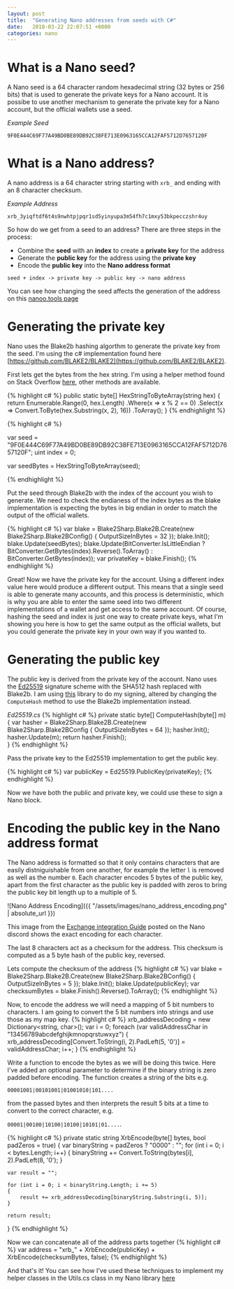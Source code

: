 ```yaml
---
layout: post
title:  "Generating Nano addresses from seeds with C#"
date:   2018-03-22 22:07:51 +0000
categories: nano
---
```

# What is a Nano seed?

A Nano seed is a 64 character random hexadecimal string (32 bytes or 256 bits) that is used to generate the private keys for a Nano account. It is possibe to use another mechanism to generate the private key for a Nano account, but the official wallets use a seed. 

_Example Seed_

`9F0E444C69F77A49BD0BE89DB92C38FE713E0963165CCA12FAF5712D7657120F`

# What is a Nano address?

A nano address is a 64 character string starting with `xrb_` and ending with an 8 character checksum.

_Example Address_

`xrb_3yiqftdf6t4s9nwhtpjpqr1sd5yinyupa3m54fh7c1mxy53bkpecczshr4uy`

So how do we get from a seed to an address? There are three steps in the process:
- Combine the **seed** with an **index** to create a **private key** for the address
- Generate the **public key** for the address using the **private key**
- Encode the **public key** into the **Nano address format**

`seed + index -> private key -> public key -> nano address`

You can see how changing the seed affects the generation of the address on this [nanoo.tools page](https://nanoo.tools/key-address-seed-converter?type=seed&value=9F0E444C69F77A49BD0BE89DB92C38FE713E0963165CCA12FAF5712D7657120F)

# Generating the private key

Nano uses the Blake2b hashing algorthm to generate the private key from the seed. I'm using the c# implementation found here [https://github.com/BLAKE2/BLAKE2](https://github.com/BLAKE2/BLAKE2).

First lets get the bytes from the hex string. I'm using a helper method found on Stack Overflow [here](https://stackoverflow.com/a/321404), other methods are available.

{% highlight c# %}
public static byte[] HexStringToByteArray(string hex) {
    return Enumerable.Range(0, hex.Length)
                     .Where(x => x % 2 == 0)
                     .Select(x => Convert.ToByte(hex.Substring(x, 2), 16))
                     .ToArray();
}
{% endhighlight %}

{% highlight c# %}

var seed = "9F0E444C69F77A49BD0BE89DB92C38FE713E0963165CCA12FAF5712D7657120F";
uint index = 0;

var seedBytes = HexStringToByteArray(seed);

{% endhighlight %}

Put the seed through Blake2b with the index of the account you wish to generate. We need to check the endianess of the index bytes as the blake implementation is expecting the bytes in big endian in order to match the output of the official wallets.

{% highlight c# %}
var blake = Blake2Sharp.Blake2B.Create(new Blake2Sharp.Blake2BConfig() { OutputSizeInBytes = 32 });
blake.Init();
blake.Update(seedBytes);
blake.Update(BitConverter.IsLittleEndian ? BitConverter.GetBytes(index).Reverse().ToArray() : BitConverter.GetBytes(index));
var privateKey = blake.Finish();
{% endhighlight %}

Great! Now we have the private key for the account. Using a different index value here would produce a different output. This means that a single seed is able to generate many accounts, and this process is deterministic, which is why you are able to enter the same seed into two different implementations of a wallet and get access to the same account. Of course, hashing the seed and index is just one way to create private keys, what I'm showing you here is how to get the same output as the official wallets, but you could generate the private key in your own way if you wanted to.

# Generating the public key

The public key is derived from the private key of the account. Nano uses the [Ed25519](https://ed25519.cr.yp.to/) signature scheme with the SHA512 hash replaced with Blake2b. I am using [this](https://github.com/hanswolff/ed25519) library to do my signing, altered by changing the `ComputeHash` method to use the Blake2b implementation instead.

*Ed25519.cs*
{% highlight c# %}
private static byte[] ComputeHash(byte[] m)
{
    var hasher = Blake2Sharp.Blake2B.Create(new Blake2Sharp.Blake2BConfig { OutputSizeInBytes = 64 });
    hasher.Init();
    hasher.Update(m);
    return hasher.Finish();                
}
{% endhighlight %}

Pass the private key to the Ed25519 implementation to get the public key.

{% highlight c# %}
var publicKey = Ed25519.PublicKey(privateKey);
{% endhighlight %}

Now we have both the public and private key, we could use these to sign a Nano block.

# Encoding the public key in the Nano address format

The Nano address is formatted so that it only contains characters that are easily distniguishable from one another, for example the letter `l` is removed as well as the number `0`. Each character encodes 5 bytes of the public key, apart from the first character as the public key is padded with zeros to bring the public key bit length up to a multiple of 5.

![Nano Address Encoding]({{ "/assets/images/nano_address_encoding.png" | absolute_url }})

This image from the [Exchange integration Guide](https://cdn.discordapp.com/attachments/370285507185344524/375275437527662593/RaiBlocks_Exchange_Integration_Guide_rev1.pdf) posted on the Nano discord shows the exact encoding for each character.

The last 8 characters act as a checksum for the address. This checksum is computed as a 5 byte hash of the public key, reversed.

Lets compute the checksum of the address
{% highlight c# %}
var blake = Blake2Sharp.Blake2B.Create(new Blake2Sharp.Blake2BConfig() { OutputSizeInBytes = 5 });
blake.Init();
blake.Update(publicKey);
var checksumBytes = blake.Finish().Reverse().ToArray();
{% endhighlight %}

Now, to encode the address we will need a mapping of 5 bit numbers to characters. I am going to convert the 5 bit numbers into strings and use those as my map key.
{% highlight c# %}
xrb_addressDecoding = new Dictionary<string, char>();
var i = 0;
foreach (var validAddressChar in "13456789abcdefghijkmnopqrstuwxyz")
{
    xrb_addressDecoding[Convert.ToString(i, 2).PadLeft(5, '0')] = validAddressChar;
    i++;
}
{% endhighlight %}

Write a function to encode the bytes as we will be doing this twice. Here I've added an optional parameter to determine if the binary string is zero padded before encoding. The function creates a string of the bits e.g. 

`00001001|00101001|01001010|101....` 

from the passed bytes and then interprets the result 5 bits at a time to convert to the correct character, e.g. 

`00001|00100|10100|10100|10101|01....`.

{% highlight c# %}
 private static string XrbEncode(byte[] bytes, bool padZeros = true)
 {
    var binaryString = padZeros ? "0000" : "";
    for (int i = 0; i < bytes.Length; i++)
    {
        binaryString += Convert.ToString(bytes[i], 2).PadLeft(8, '0');
    }

    var result = "";

    for (int i = 0; i < binaryString.Length; i += 5)
    {
        result += xrb_addressDecoding[binaryString.Substring(i, 5)];
    }

    return result;
}
{% endhighlight %}

Now we can concatenate all of the address parts together
{% highlight c# %}
var address = "xrb_" + XrbEncode(publicKey) + XrbEncode(checksumBytes, false); 
{% endhighlight %}

And that's it! You can see how I've used these techniques to implement my helper classes in the Utils.cs class in my Nano library [here](https://github.com/Flufd/NanoDotNet/blob/master/NanoDotNet/Utils/Utils.cs)
